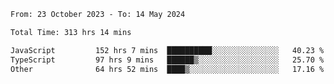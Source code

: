 

<!--START_SECTION:waka-->

```txt
From: 23 October 2023 - To: 14 May 2024

Total Time: 313 hrs 14 mins

JavaScript         152 hrs 7 mins  ██████████░░░░░░░░░░░░░░░   40.23 %
TypeScript         97 hrs 9 mins   ██████▒░░░░░░░░░░░░░░░░░░   25.70 %
Other              64 hrs 52 mins  ████▒░░░░░░░░░░░░░░░░░░░░   17.16 %
```

<!--END_SECTION:waka-->
